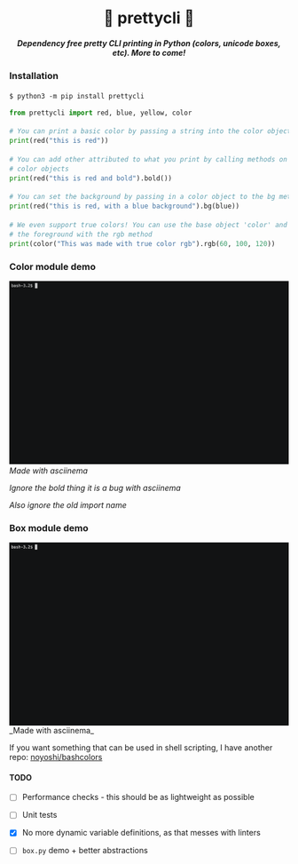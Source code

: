 <h1 align="center">🎨 prettycli 🌟</h1>
<h5 align="center">
<i align="center">Dependency free pretty CLI printing in Python (colors, unicode boxes, etc). More to come!</i></h5>

### Installation
`$ python3 -m pip install prettycli`

```py
from prettycli import red, blue, yellow, color

# You can print a basic color by passing a string into the color object
print(red("this is red"))

# You can add other attributed to what you print by calling methods on the
# color objects
print(red("this is red and bold").bold())

# You can set the background by passing in a color object to the bg method
print(red("this is red, with a blue background").bg(blue))

# We even support true colors! You can use the base object 'color' and modify
# the foreground with the rgb method
print(color("This was made with true color rgb").rgb(60, 100, 120))
```

### Color module demo
![Demo Gif](docs/demo.gif)
_Made with asciinema_

_Ignore the bold thing it is a bug with asciinema_

_Also ignore the old import name_

### Box module demo
<img align="center" src="docs/box.gif" width="600" />
_Made with asciinema_

If you want something that can be used in shell scripting, I have another repo: [noyoshi/bashcolors](https://github.com/noyoshi/bashcolors)

#### TODO
- [ ] Performance checks - this should be as lightweight as possible
- [ ] Unit tests
- [x] No more dynamic variable definitions, as that messes with linters
- [ ] `box.py` demo + better abstractions


